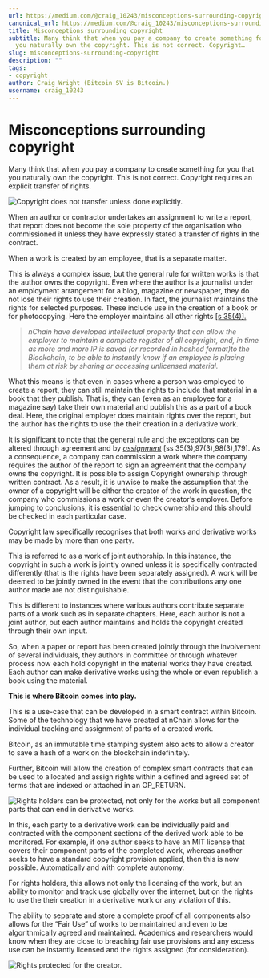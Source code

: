 ```yaml
---
url: https://medium.com/@craig_10243/misconceptions-surrounding-copyright-bbfec4c212a5
canonical_url: https://medium.com/@craig_10243/misconceptions-surrounding-copyright-bbfec4c212a5
title: Misconceptions surrounding copyright
subtitle: Many think that when you pay a company to create something for you that
  you naturally own the copyright. This is not correct. Copyright…
slug: misconceptions-surrounding-copyright
description: ""
tags:
- copyright
author: Craig Wright (Bitcoin SV is Bitcoin.)
username: craig_10243
---
```


# Misconceptions surrounding copyright

Many think that when you pay a company to create something for you that you naturally own the copyright. This is not correct. Copyright requires an explicit transfer of rights.

![Copyright does not transfer unless done explicitly.][image_ref_MCpSZnJUenpGYWViNHl6X1BkLmpwZw==]

When an author or contractor undertakes an assignment to write a report, that report does not become the sole property of the organisation who commissioned it unless they have expressly stated a transfer of rights in the contract.

When a work is created by an employee, that is a separate matter.

This is always a complex issue, but the general rule for written works is that the author owns the copyright. Even where the author is a journalist under an employment arrangement for a blog, magazine or newspaper, they do not lose their rights to use their creation. In fact, the journalist maintains the rights for selected purposes. These include use in the creation of a book or for photocopying. Here the employer maintains all other rights [[s 35(4)].](https://web.archive.org/web/20151123190112/http://www.austlii.edu.au/au/legis/cth/consol_act/ca1968133/s35.html)

> *nChain have developed intellectual property that can allow the employer to maintain a complete register of all copyright, and, in time as more and more IP is saved (or recorded in hashed format)to the Blockchain, to be able to instantly know if an employee is placing them at risk by sharing or accessing unlicensed material.*

What this means is that even in cases where a person was employed to create a report, they can still maintain the rights to include that material in a book that they publish. That is, they can (even as an employee for a magazine say) take their own material and publish this as a part of a book deal. Here, the original employer does maintain rights over the report, but the author has the rights to use the their creation in a derivative work.

It is significant to note that the general rule and the exceptions can be altered through agreement and by [*assignment*](https://web.archive.org/web/20151123190112/http://www.lawhandbook.sa.gov.au/go01.php#id4069155) [ss 35(3),97(3),98(3),179]. As a consequence, a company can commission a work where the company requires the author of the report to sign an agreement that the company owns the copyright. It is possible to assign Copyright ownership through written contract. As a result, it is unwise to make the assumption that the owner of a copyright will be either the creator of the work in question, the company who commissions a work or even the creator’s employer. Before jumping to conclusions, it is essential to check ownership and this should be checked in each particular case.

Copyright law specifically recognises that both works and derivative works may be made by more than one party.

This is referred to as a work of joint authorship. In this instance, the copyright in such a work is jointly owned unless it is specifically contracted differently (that is the rights have been separately assigned). A work will be deemed to be jointly owned in the event that the contributions any one author made are not distinguishable.

This is different to instances where various authors contribute separate parts of a work such as in separate chapters. Here, each author is not a joint author, but each author maintains and holds the copyright created through their own input.

So, when a paper or report has been created jointly through the involvement of several individuals, they authors in committee or through whatever process now each hold copyright in the material works they have created. Each author can make derivative works using the whole or even republish a book using the material.

**This is where Bitcoin comes into play.**

This is a use-case that can be developed in a smart contract within Bitcoin. Some of the technology that we have created at nChain allows for the individual tracking and assignment of parts of a created work.

Bitcoin, as an immutable time stamping system also acts to allow a creator to save a hash of a work on the blockchain indefinitely.

Further, Bitcoin will allow the creation of complex smart contracts that can be used to allocated and assign rights within a defined and agreed set of terms that are indexed or attached in an OP_RETURN.

![Rights holders can be protected, not only for the works but all component parts that can end in derivative works.][image_ref_MCpJX19sUFRwTy03cVIwNlVMLmpwZw==]

In this, each party to a derivative work can be individually paid and contracted with the component sections of the derived work able to be monitored. For example, if one author seeks to have an MIT license that covers their component parts of the completed work, whereas another seeks to have a standard copyright provision applied, then this is now possible. Automatically and with complete autonomy.

For rights holders, this allows not only the licensing of the work, but an ability to monitor and track use globally over the internet, but on the rights to use the their creation in a derivative work or any violation of this.

The ability to separate and store a complete proof of all components also allows for the “Fair Use” of works to be maintained and even to be algorithmically agreed and maintained. Academics and researchers would know when they are close to breaching fair use provisions and any excess use can be instantly licensed and the rights assigned (for consideration).

![Rights protected for the creator.][image_ref_MCpQVUk5d0hMbWFNOS1PTUJKLnBuZw==]


[image_ref_MCpSZnJUenpGYWViNHl6X1BkLmpwZw==]: data:;base64,
[image_ref_MCpJX19sUFRwTy03cVIwNlVMLmpwZw==]: data:;base64,
[image_ref_MCpQVUk5d0hMbWFNOS1PTUJKLnBuZw==]: data:;base64,
